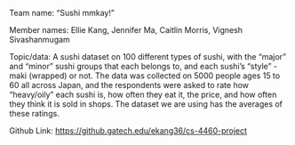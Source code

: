 Team name: “Sushi mmkay!”

Member names: Ellie Kang, Jennifer Ma, Caitlin Morris, Vignesh Sivashanmugam

Topic/data: A sushi dataset on 100 different types of sushi, with the “major” and “minor” sushi groups that each belongs to, and each sushi’s “style” - maki (wrapped) or not. The data was collected on 5000 people ages 15 to 60 all across Japan, and the respondents were asked to rate how “heavy/oily” each sushi is, how often they eat it, the price, and how often they think it is sold in shops. The dataset we are using has the averages of these ratings.

Github Link: https://github.gatech.edu/ekang36/cs-4460-project
